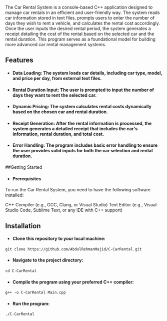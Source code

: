 The Car Rental System is a console-based C++ application designed to manage car rentals in an efficient and user-friendly way. The system reads car information stored in text files, prompts users to enter the number of days they wish to rent a vehicle, and calculates the rental cost accordingly. Once the user inputs the desired rental period, the system generates a receipt detailing the cost of the rental based on the selected car and the rental duration. This program serves as a foundational model for building more advanced car rental management systems.

## Features
- #### Data Loading: The system loads car details, including car type, model, and price per day, from external text files.
- #### Rental Duration Input: The user is prompted to input the number of days they want to rent the selected car.
- #### Dynamic Pricing: The system calculates rental costs dynamically based on the chosen car and rental duration.
- #### Receipt Generation: After the rental information is processed, the system generates a detailed receipt that includes the car's information, rental duration, and total cost.
- #### Error Handling: The program includes basic error handling to ensure the user provides valid inputs for both the car selection and rental duration.

##Getting Started
- #### Prerequisites
To run the Car Rental System, you need to have the following software installed:

C++ Compiler (e.g., GCC, Clang, or Visual Studio)
Text Editor (e.g., Visual Studio Code, Sublime Text, or any IDE with C++ support)



## Installation

- #### Clone this repository to your local machine:

```
git clone https://github.com/AbdulRehmanMajid/C-CarRental.git
```
- #### Navigate to the project directory:

```
cd C-CarRental
```
- #### Compile the program using your preferred C++ compiler:

```
g++ -o C-CarRental Main.cpp
```
- #### Run the program:

```
./C-CarRental
```
